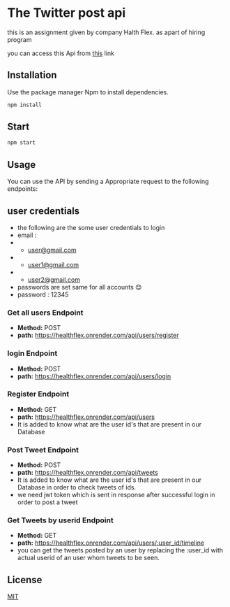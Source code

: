# The Twitter post api

this is an assignment given by company Halth Flex.
as apart of hiring program

you can access this Api from [this](https://healthflex.onrender.com/) link

## Installation

Use the package manager Npm to install dependencies.

```bash
npm install
```

## Start
```bash
npm start
```

## Usage
You can use the API by sending a Appropriate request to the following endpoints:

## user credentials 
* the following are the some user credentials to login
* email : 
* * user@gmail.com
* * user1@gmail.com
* * user2@gmail.com
* passwords are set same for all accounts 😊
* password : 12345

### Get all users Endpoint
*   **Method:** POST
*   **path:** https://healthflex.onrender.com/api/users/register
### login Endpoint
*   **Method:** POST
*   **path:** https://healthflex.onrender.com/api/users/login
### Register Endpoint
*   **Method:** GET
*   **path:** https://healthflex.onrender.com/api/users
*  It is added to know what are the user id's that are present in our Database


### Post Tweet Endpoint
*   **Method:**  POST
*   **path:** https://healthflex.onrender.com/api/tweets
*    It is added to know what are the user id's that are present in our Database in order to check tweets of ids.
*  we need jwt token which is sent in response after successful login in order to post a tweet
  
  
### Get Tweets by userid Endpoint
*   **Method:** GET
*   **path:** https://healthflex.onrender.com/api/users/:user_id/timeline
*   you can get the tweets posted by an user by replacing the :user_id with actual userid of an user whom tweets to be seen.
  
    

## License

[MIT](https://choosealicense.com/licenses/mit/)